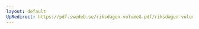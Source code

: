 ```yaml
---
layout: default
UpRedirect: https://pdf.swedeb.se/riksdagen-volumeG-pdf/riksdagen-volumeG-pdf/data/199596/reg_199596_JoU/reg_199596_JoU_0007.pdf
---
```

